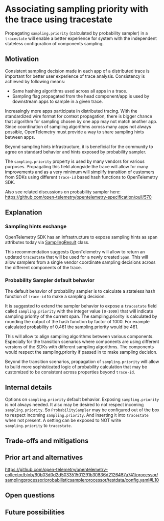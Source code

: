 # Associating sampling priority with the trace using tracestate

Propagating `sampling.priority` (calculated by probability sampler) in a
`tracestate` will enable a better experience for system with the independent
stateless configuration of components sampling.

## Motivation

Consistent sampling decision made in each app of a distributed trace is
important for better user experience of trace analysis. Consistency is achieved
by following means:
- Same hashing algorithms used across all apps in a trace.
- Sampling flag propagated from the head component/app is used by downstream apps to sample in a given trace.

Increasingly more apps participate in distributed tracing. With the 
standardized wire format for context propagation, there is bigger chance that 
algorithm for sampling chosen by one app may not match another app. 
Since coordination of sampling algorithms across many apps not always possible, 
OpenTelemetry must provide a way to share sampling hints between apps.

Beyond sampling hints infrastructure, it is beneficial for the community to
agree on standard behavior and hints exposed by probability sampler.

The `sampling.priority` property is used by many vendors for various purposes.
Propagating this field alongside the trace will allow for many improvements and
as a very minimum will simplify transition of customers from SDKs using
different `trace-id` based hash functions to OpenTelemetry SDK.

Also see related discussions on probability sampler here: <https://github.com/open-telemetry/opentelemetry-specification/pull/570>

## Explanation

### Sampling hints exchange

OpenTelemetry SDK has an infrastructure to expose sampling hints as span attributes today
via
[SamplingResult](https://github.com/open-telemetry/opentelemetry-specification/blob/master/specification/trace/sdk.md#shouldsample)
class.

This recommendation suggests OpenTelemetry will allow to return an updated
`tracestate` that will be used for a newly created `Span`. This will allow
samplers from a single vendor coordinate sampling decisions across the
different components of the trace.

### Probability Sampler default behavior

The default behavior of probability sampler is to calculate a stateless hash
function of `trace-id` to make a sampling decision.

It is suggested to extend the sampler behavior to expose a `tracestate` field
called `sampling.priority` with the integer value `[0-1000]` that will indicate
sampling priority of the current span. The sampling.priority is calculated by rounding 
the output of the hash function by factor of 1000. For example calculated probability 
of 0.461 the sampling.priority would be 461. 

This will allow to align sampling algorithms between various components.
Especially for the transition scenarios where components are using different 
versions of the SDKs with different sampling algorithms. The components would 
respect the sampling.priority if passed in to make sampling decision.

Beyond the transition scenarios, propagation of `sampling.priority` will allow
to build more sophisticated logic of probability calculation that may be
customized to be consistent across properties beyond `trace-id`.

## Internal details

Options on `sampling.priority` default behavior. Exposing `sampling.priority` is
not always needed. It also may be desired to not respect incoming
`sampling.priority`. So `ProbabilitySampler` may be configured out of the box to
respect incoming `sampling.priority`. And inserting it into `tracestate` when
not present. A setting can be exposed to NOT write `sampling.priority` to
`tracestate`.

## Trade-offs and mitigations

## Prior art and alternatives
<https://github.com/open-telemetry/opentelemetry-collector/blob/60b03d0d2d503351501291b30836d2126487a741/processor/samplingprocessor/probabilisticsamplerprocessor/testdata/config.yaml#L10>

## Open questions

## Future possibilities
